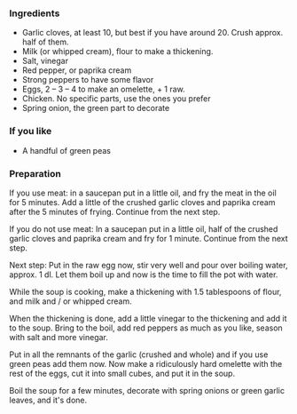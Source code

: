 
### Ingredients
- Garlic cloves, at least 10, but best if you have around 20. Crush approx. half of them.
- Milk (or whipped cream), flour to make a thickening.
- Salt, vinegar
- Red pepper, or paprika cream
- Strong peppers to have some flavor
- Eggs, 2 – 3 – 4 to make an omelette, + 1 raw.
- Chicken. No specific parts, use the ones you prefer
- Spring onion, the green part to decorate

### If you like
- A handful of green peas

### Preparation
If you use meat: in a saucepan put in a little oil, and fry the meat in the oil for 5 minutes. Add a little of the crushed garlic cloves and paprika cream after the 5 minutes of frying. Continue from the next step. 

If you do not use meat: In a saucepan put in a little oil, half of the crushed garlic cloves and paprika cream and fry for 1 minute. Continue from the next step. 

Next step: Put in the raw egg now, stir very well and pour over boiling water, approx. 1 dl. Let them boil up and now is the time to fill the pot with water.

 While the soup is cooking, make a thickening with 1.5 tablespoons of flour, and milk and / or whipped cream.

 When the thickening is done, add a little vinegar to the thickening and add it to the soup. Bring to the boil, add red peppers as much as you like, season with salt and more vinegar.

 Put in all the remnants of the garlic (crushed and whole) and if you use green peas add them now. Now make a ridiculously hard omelette with the rest of the eggs, cut it into small cubes, and put it in the soup.

 Boil the soup for a few minutes, decorate with spring onions or green garlic leaves, and it's done. 